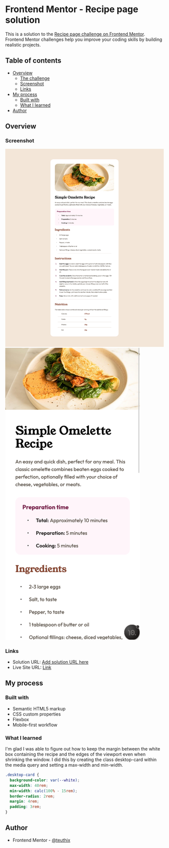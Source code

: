 # Frontend Mentor - Recipe page solution

This is a solution to the [Recipe page challenge on Frontend Mentor](https://www.frontendmentor.io/challenges/recipe-page-KiTsR8QQKm). Frontend Mentor challenges help you improve your coding skills by building realistic projects.

## Table of contents

- [Overview](#overview)
  - [The challenge](#the-challenge)
  - [Screenshot](#screenshot)
  - [Links](#links)
- [My process](#my-process)
  - [Built with](#built-with)
  - [What I learned](#what-i-learned)
- [Author](#author)

## Overview

### Screenshot

![](./screenshots/desktop.png)
![](./screenshots/mobile.png)

### Links

- Solution URL: [Add solution URL here](https://your-solution-url.com)
- Live Site URL: [Link](https://recipe-page-alpha-six.vercel.app/)

## My process

### Built with

- Semantic HTML5 markup
- CSS custom properties
- Flexbox
- Mobile-first workflow

### What I learned

I'm glad I was able to figure out how to keep the margin between the white box containing the recipe and the edges of the viewport even when shrinking the window. I did this by creating the class desktop-card within the media query and setting a max-width and min-width.

```css
.desktop-card {
  background-color: var(--white);
  max-width: 40rem;
  min-width: calc(100% - 15rem);
  border-radius: 2rem;
  margin: 4rem;
  padding: 3rem;
}
```

## Author

- Frontend Mentor - [@teuthix](https://www.frontendmentor.io/profile/teuthix)
